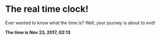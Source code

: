 # The real time clock!

Ever wanted to know what the time is? Well, your journey is about to end!

**The time is Nov 23, 2017, 02:13**